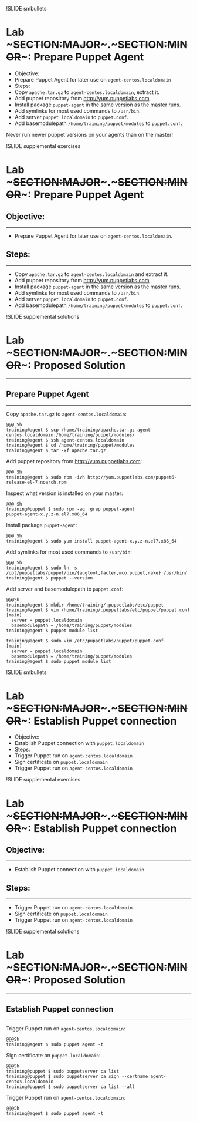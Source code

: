 !SLIDE smbullets
# Lab ~~~SECTION:MAJOR~~~.~~~SECTION:MINOR~~~: Prepare Puppet Agent

* Objective:
 * Prepare Puppet Agent for later use on `agent-centos.localdomain`
* Steps:
 * Copy `apache.tar.gz` to `agent-centos.localdomain`, extract it.
 * Add puppet repository from http://yum.puppetlabs.com.
 * Install package `puppet-agent` in the same version as the master runs.
 * Add symlinks for most used commands to `/usr/bin`.
 * Add server `puppet.localdomain` to `puppet.conf`.
 * Add basemodulepath `/home/training/puppet/modules` to `puppet.conf`.

Never run newer puppet versions on your agents than on the master!

!SLIDE supplemental exercises
# Lab ~~~SECTION:MAJOR~~~.~~~SECTION:MINOR~~~: Prepare Puppet Agent

## Objective:

****

* Prepare Puppet Agent for later use on `agent-centos.localdomain`.

## Steps:

****

* Copy `apache.tar.gz` to `agent-centos.localdomain` and extract it.
* Add puppet repository from http://yum.puppetlabs.com.
* Install package `puppet-agent` in the same version as the master runs.
* Add symlinks for most used commands to `/usr/bin`.
* Add server `puppet.localdomain` to `puppet.conf`.
* Add basemodulepath `/home/training/puppet/modules` to `puppet.conf`.


!SLIDE supplemental solutions
# Lab ~~~SECTION:MAJOR~~~.~~~SECTION:MINOR~~~: Proposed Solution

****

## Prepare Puppet Agent

****

Copy `apache.tar.gz` to `agent-centos.localdomain`:

    @@@ Sh
    training@agent $ scp /home/training/apache.tar.gz agent-centos.localdomain:/home/training/puppet/modules/
    training@agent $ ssh agent-centos.localdomain
    training@agent $ cd /home/training/puppet/modules
    training@agent $ tar -xf apache.tar.gz

Add puppet repository from http://yum.puppetlabs.com:

    @@@ Sh
    training@agent $ sudo rpm -ivh http://yum.puppetlabs.com/puppet6-release-el-7.noarch.rpm

Inspect what version is installed on your master:

    @@@ Sh
    training@puppet $ sudo rpm -aq |grep puppet-agent
    puppet-agent-x.y.z-n.el7.x86_64

Install package `puppet-agent`:

    @@@ Sh
    training@agent $ sudo yum install puppet-agent-x.y.z-n.el7.x86_64

Add symlinks for most used commands to `/usr/bin`:

    @@@ Sh
    training@agent $ sudo ln -s /opt/puppetlabs/puppet/bin/{augtool,facter,mco,puppet,rake} /usr/bin/
    training@agent $ puppet --version

Add server and basemodulepath to `puppet.conf`:

    @@@Sh
    training@agent $ mkdir /home/training/.puppetlabs/etc/puppet
    training@agent $ vim /home/training/.puppetlabs/etc/puppet/puppet.conf
    [main]
      server = puppet.localdomain
      basemodulepath = /home/training/puppet/modules
    training@agent $ puppet module list

    training@agent $ sudo vim /etc/puppetlabs/puppet/puppet.conf
    [main]
      server = puppet.localdomain
      basemodulepath = /home/training/puppet/modules
    training@agent $ sudo puppet module list


!SLIDE smbullets
# Lab ~~~SECTION:MAJOR~~~.~~~SECTION:MINOR~~~: Establish Puppet connection

* Objective:
 * Establish Puppet connection with `puppet.localdomain`
* Steps:
 * Trigger Puppet run on `agent-centos.localdomain`
 * Sign certificate on `puppet.localdomain`
 * Trigger Puppet run on `agent-centos.localdomain`


!SLIDE supplemental exercises
# Lab ~~~SECTION:MAJOR~~~.~~~SECTION:MINOR~~~: Establish Puppet connection

## Objective:

****

* Establish Puppet connection with `puppet.localdomain`

## Steps:

****

* Trigger Puppet run on `agent-centos.localdomain`
* Sign certificate on `puppet.localdomain`
* Trigger Puppet run on `agent-centos.localdomain`


!SLIDE supplemental solutions
# Lab ~~~SECTION:MAJOR~~~.~~~SECTION:MINOR~~~: Proposed Solution

****

## Establish Puppet connection

****

Trigger Puppet run on `agent-centos.localdomain`:

    @@@Sh
    training@agent $ sudo puppet agent -t

Sign certificate on `puppet.localdomain`:

    @@@Sh
    training@puppet $ sudo puppetserver ca list
    training@puppet $ sudo puppetserver ca sign --certname agent-centos.localdomain
    training@puppet $ sudo puppetserver ca list --all

Trigger Puppet run on `agent-centos.localdomain`:

    @@@Sh
    training@agent $ sudo puppet agent -t
